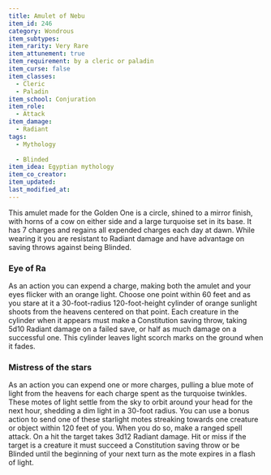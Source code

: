 ```yaml
---
title: Amulet of Nebu
item_id: 246
category: Wondrous
item_subtypes:
item_rarity: Very Rare
item_attunement: true
item_requirement: by a cleric or paladin
item_curse: false
item_classes:
  - Cleric
  - Paladin
item_school: Conjuration
item_role:
  - Attack
item_damage:
  - Radiant
tags:
  - Mythology
  
  - Blinded
item_idea: Egyptian mythology
item_co_creator:
item_updated:
last_modified_at:
---
```


This amulet made for the Golden One is a circle, shined to a mirror finish, with horns of a cow on either side and a large turquoise set in its base.
It has 7 charges and regains all expended charges each day at dawn. While wearing it you are resistant to Radiant damage and have advantage on saving throws against being Blinded.

### Eye of Ra

As an action you can expend a charge, making both the amulet and your eyes flicker with an orange light. Choose one point within 60 feet and as you stare at it a 30-foot-radius 120-foot-height cylinder of orange sunlight shoots from the heavens centered on that point. Each creature in the cylinder when it appears must make a Constitution saving throw, taking 5d10 Radiant damage on a failed save, or half as much damage on a successful one. This cylinder leaves light scorch marks on the ground when it fades.

### Mistress of the stars

As an action you can expend one or more charges, pulling a blue mote of light from the heavens for each charge spent as the turquoise twinkles. These motes of light settle from the sky to orbit around your head for the next hour, shedding a dim light in a 30-foot radius. You can use a bonus action to send one of these starlight motes streaking towards one creature or object within 120 feet of you. When you do so, make a ranged spell attack. On a hit the target takes 3d12 Radiant damage. Hit or miss if the target is a creature it must succeed a Constitution saving throw or be Blinded until the beginning of your next turn as the mote expires in a flash of light.
